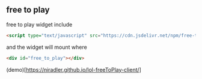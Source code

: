 
## free to play

free to play widget
include 
```html
<script type="text/javascript" src="https://cdn.jsdelivr.net/npm/free-to-play@latest/main.js"></script>
``` 

and the widget will mount where 
```html
<div id="free_to_play"></div>
``` 

(demo)[https://niradler.github.io/lol-freeToPlay-client/]
